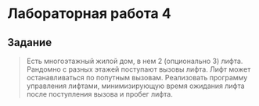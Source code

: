 # Лабораторная работа 4
## Задание
> Есть многоэтажный жилой дом, в нем 2 (опционально 3) лифта. Рандомно с разных этажей поступают вызовы лифта. Лифт может останавливаться по попутным вызовам. Реализовать программу управления лифтами, минимизирующую время ожидания лифта после поступления вызова и пробег лифта.
